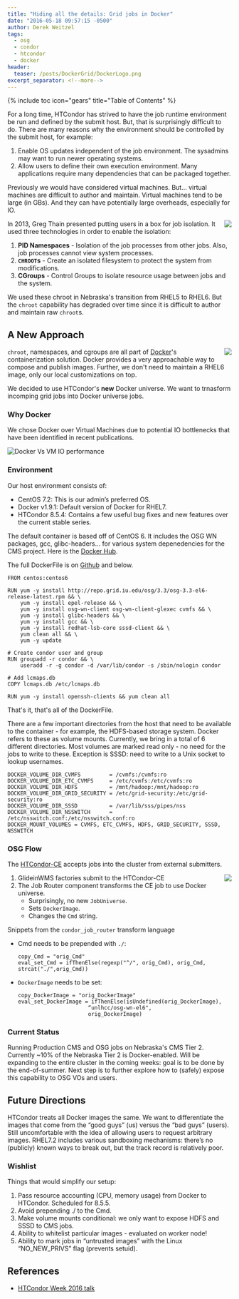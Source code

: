 ```yaml
---
title: "Hiding all the details: Grid jobs in Docker"
date: "2016-05-18 09:57:15 -0500"
author: Derek Weitzel
tags:
  - osg
  - condor
  - htcondor
  - docker
header:
  teaser: /posts/DockerGrid/DockerLogo.png
excerpt_separator: <!--more-->
---
```


{% include toc icon="gears" title="Table of Contents" %}

For a long time, HTCondor has strived to have the job runtime environment be run and defined by the submit host.  But, that is surprisingly difficult to do.  There are many reasons why the environment should be controlled by the submit host, for example:
<!--more-->

1. Enable OS updates independent of the job environment.  The sysadmins may want to run newer operating systems.
2. Allow users to define their own execution environment.  Many applications require many dependencies that can be packaged together.

Previously we would have considered virtual machines.  But... virtual machines are difficult to author and maintain.  Virtual machines tend to be large (in GBs).  And they can have potentially large overheads, especially for IO.


<a href="https://research.cs.wisc.edu/htcondor/HTCondorWeek2013/presentations/ThainG_BoxingUsers.pdf"><img align="right" src="/images/posts/DockerGrid/GregSlide.png"></a>


In 2013, Greg Thain presented putting users in a box for job isolation.  It used three technologies in order to enable the isolation:

1. **PID Namespaces** - Isolation of the job processes from other jobs.  Also, job processes cannot view system processes.
2. **`CHROOT`s** - Create an isolated filesystem to protect the system from modifications.
3. **CGroups** - Control Groups to isolate resource usage between jobs and the system.

We used these chroot in Nebraska's transition from RHEL5 to RHEL6.  But the `chroot` capability has degraded over time since it is difficult to author and maintain raw `chroot`s.  

## A New Approach

<a href="https://www.docker.com/"><img align="right" src="/images/posts/DockerGrid/DockerLogo.png"></a>

`chroot`, namespaces, and cgroups are all part of [Docker](https://www.docker.com/)'s containerization solution.  Docker provides a very approachable way to compose and publish images.  Further, we don't need to maintain a RHEL6 image, only our local customizations on top.

We decided to use HTCondor's **new** Docker universe.  We want to trnasform incomping grid jobs into Docker universe jobs.


### Why Docker 

We chose Docker over Virtual Machines due to potential IO bottlenecks that have been identified in recent publications.

![Docker Vs VM IO performance](/images/posts/DockerGrid/DockerVsVMs.png)

### Environment

Our host environment consists of:

* CentOS 7.2: This is our admin’s preferred OS.
* Docker v1.9.1: Default version of Docker for RHEL7.
* HTCondor 8.5.4: Contains a few useful bug fixes and new features over the current stable series.

The default container is based off of CentOS 6.  It includes the OSG WN packages, gcc, glibc-headers... for various system depenedencies for the CMS project.  Here is the [Docker Hub](https://hub.docker.com/r/unlhcc/osg-wn-el6/).

The full DockerFile is on [Github](https://github.com/unlhcc/docker-osg-wn-el6) and below.

```
FROM centos:centos6

RUN yum -y install http://repo.grid.iu.edu/osg/3.3/osg-3.3-el6-release-latest.rpm && \
    yum -y install epel-release && \
    yum -y install osg-wn-client osg-wn-client-glexec cvmfs && \
    yum -y install glibc-headers && \
    yum -y install gcc && \
    yum -y install redhat-lsb-core sssd-client && \
    yum clean all && \
    yum -y update

# Create condor user and group
RUN groupadd -r condor && \
    useradd -r -g condor -d /var/lib/condor -s /sbin/nologin condor

# Add lcmaps.db
COPY lcmaps.db /etc/lcmaps.db

RUN yum -y install openssh-clients && yum clean all
```

That's it, that's all of the DockerFile.

There are a few important directories from the host that need to be available to the container - for example, the HDFS-based storage system. Docker refers to these as volume mounts. Currently, we bring in a total of 6 different directories.  Most volumes are marked read only - no need for the jobs to write to these. Exception is SSSD: need to write to a Unix socket to lookup usernames.

```
DOCKER_VOLUME_DIR_CVMFS         = /cvmfs:/cvmfs:ro
DOCKER_VOLUME_DIR_ETC_CVMFS     = /etc/cvmfs:/etc/cvmfs:ro
DOCKER_VOLUME_DIR_HDFS          = /mnt/hadoop:/mnt/hadoop:ro
DOCKER_VOLUME_DIR_GRID_SECURITY = /etc/grid-security:/etc/grid-security:ro
DOCKER_VOLUME_DIR_SSSD          = /var/lib/sss/pipes/nss
DOCKER_VOLUME_DIR_NSSWITCH      = /etc/nsswitch.conf:/etc/nsswitch.conf:ro
DOCKER_MOUNT_VOLUMES = CVMFS, ETC_CVMFS, HDFS, GRID_SECURITY, SSSD, NSSWITCH
```

### OSG Flow

The [HTCondor-CE](https://twiki.grid.iu.edu/bin/view/Documentation/Release3/HTCondorCEOverview) accepts jobs into the cluster from external submitters.

<img align="right" src="/images/posts/DockerGrid/HTCondor-CE-Docker-highlight.png">

1. GlideinWMS factories submit to the HTCondor-CE
2. The Job Router component transforms the CE job to use Docker universe.
   * Surprisingly, no new `JobUniverse`.
   * Sets `DockerImage`.
   * Changes the `Cmd` string.
   
Snippets from the `condor_job_router` transform language

* Cmd needs to be prepended with `./`:

      copy_Cmd = "orig_Cmd"
      eval_set_Cmd = ifThenElse(regexp("^/", orig_Cmd), orig_Cmd, strcat("./",orig_Cmd))
      
* `DockerImage` needs to be set:

      copy_DockerImage = "orig_DockerImage"
      eval_set_DockerImage = ifThenElse(isUndefined(orig_DockerImage),
                            “unlhcc/osg-wn-el6",
                            orig_DockerImage)

### Current Status
Running Production CMS and OSG jobs on Nebraska's CMS Tier 2.  Currently ~10% of the Nebraska Tier 2 is Docker-enabled.  Will be expanding to the entire cluster in the coming weeks: goal is to be done by the end-of-summer.  Next step is to further explore how to (safely) expose this capability to OSG VOs and users.
    
## Future Directions

HTCondor treats all Docker images the same.  We want to differentiate the images that come from the “good guys” (us) versus the “bad guys” (users).  Still uncomfortable with the idea of allowing users to request arbitrary images. RHEL7.2 includes various sandboxing mechanisms: there’s no (publicly) known ways to break out, but the track record is relatively poor.

### Wishlist
Things that would simplify our setup:

1. Pass resource accounting (CPU, memory usage) from Docker to HTCondor.  Scheduled for 8.5.5.
2. Avoid prepending ./ to the Cmd.
3. Make volume mounts conditional: we only want to expose HDFS and SSSD to CMS jobs.
4. Ability to whitelist particular images - evaluated on worker node!
5. Ability to mark jobs in “untrusted images” with the Linux “NO_NEW_PRIVS” flag (prevents setuid).

## References

* [HTCondor Week 2016 talk](https://research.cs.wisc.edu/htcondor//HTCondorWeek2016/presentations/WedWeitzel_DockerGridJobs.pdf)

